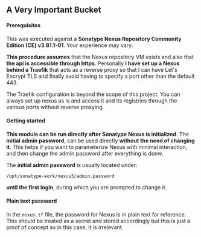 A Very Important Bucket
---

#### Prerequisites

This was executed against a **Sonatype Nexus Repository Community Edition (CE) v3.81.1-01**.
 Your experience may vary.

**This procedure assumes** that the Nexus repository VM exists and also that **the api is accessible
through https**. Personally **I have set up a Nexus behind a Traefik** that acts as a reverse proxy
so that I can have Let's Encrypt TLS and finally avoid having to specify a port other than the default 443. 

The Traefik configuration is beyond the scope of this project. You can always set up nexus as is and
access it and its registries through the various ports without reverse proxying.

#### Getting started

**This module can be run directly after Sonatype Nexus is initialized**. The **initial admin password**, 
can be used directly **without the need of changing it**. This helps if you want to parameterize Nexus
with minimal interaction, and then change the admin password after everything is donw.

The **initial admin password** is usually located under:

```/opt/sonatype-work/nexus3/admin.password``` 

**until the first login**, during which you are prompted to change it.

#### Plain text password

In the ```nexus.tf``` file, the password for Nexus is in plain text for reference. This should be treated as a secret
and stored accordingly but this is just a proof of concept so in this case, it is irrelevant.
